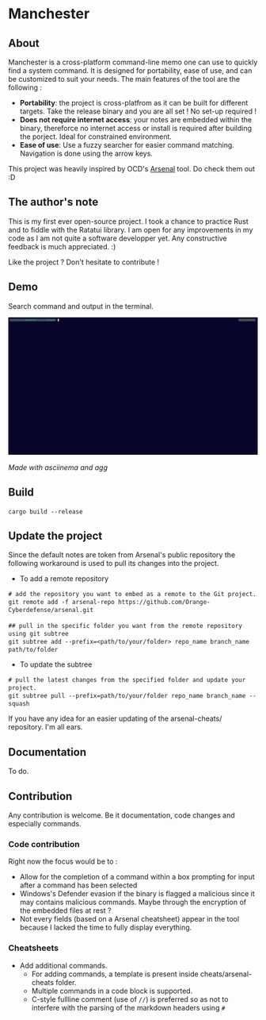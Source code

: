 # Manchester

## About

Manchester is a cross-platform command-line memo one can use to quickly find a system command.
It is designed for portability, ease of use, and can be customized to suit your needs.
The main features of the tool are the following :
- **Portability**: the project is cross-platfrom as it can be built for different targets. Take the release binary and you are all set ! No set-up required !
- **Does not require internet access**: your notes are embedded within the binary, thereforce no internet access or install is required after building the porject. Ideal for constrained environment.
- **Ease of use**: Use a fuzzy searcher for easier command matching. Navigation is done using the arrow keys.

This project was heavily inspired by OCD's [Arsenal](https://github.com/Orange-Cyberdefense/arsenal) tool. Do check them out :D


## The author's note

This is my first ever open-source project. I took a chance to practice Rust and to fiddle with the Ratatui library.
I am open for any improvements in my code as I am not quite a software developper yet. Any constructive feedback is much appreciated. :)

Like the project ? Don't hesitate to contribute !

## Demo

Search command and output in the terminal.

![demo](demo/demo.gif)

*Made with asciinema and agg*

## Build
```
cargo build --release
```

## Update the project

Since the default notes are token from Arsenal's public repository the following workaround is used to pull its changes into the project.

- To add a remote repository
```
# add the repository you want to embed as a remote to the Git project.
git remote add -f arsenal-repo https://github.com/Orange-Cyberdefense/arsenal.git

## pull in the specific folder you want from the remote repository using git subtree
git subtree add --prefix=<path/to/your/folder> repo_name branch_name path/to/folder
```

- To update the subtree
```
# pull the latest changes from the specified folder and update your project.
git subtree pull --prefix=path/to/your/folder repo_name branch_name --squash
```

If you have any idea for an easier updating of the arsenal-cheats/ repository. I'm all ears.

## Documentation

To do.

## Contribution

Any contribution is welcome. Be it documentation, code changes and especially commands.
### Code contribution
Right now the focus would be to :
- Allow for the completion of a command within a box prompting for input after a command has been selected
- Windows's Defender evasion if the binary is flagged a malicious since it may contains malicious commands. Maybe through the encryption of the embedded files at rest ?
- Not every fields (based on a Arsenal cheatsheet) appear in the tool because I lacked the time to fully display everything.

### Cheatsheets
- Add additional commands.
  - For adding commands, a template is present inside cheats/arsenal-cheats folder.
  - Multiple commands in a code block is supported.
  - C-style fullline comment (use of `//`) is preferred so as not to interfere with the parsing of the markdown headers using `#`

